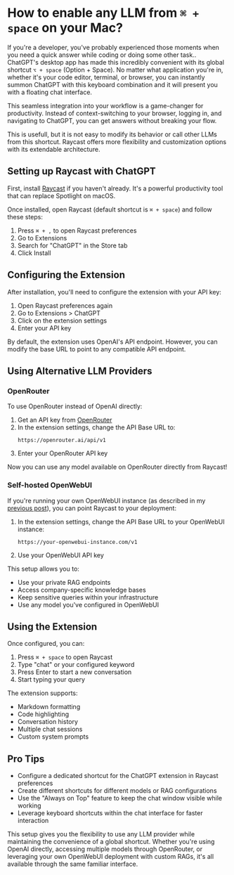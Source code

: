 # How to enable any LLM from `⌘ + space` on your Mac?

If you're a developer, you've probably experienced those moments when you need a quick answer while coding or doing some other task.. ChatGPT's desktop app has made this incredibly convenient with its global shortcut `⌥ + space` (Option + Space). No matter what application you're in, whether it's your code editor, terminal, or browser, you can instantly summon ChatGPT with this keyboard combination and it will present you with a floating chat interface.

This seamless integration into your workflow is a game-changer for productivity. Instead of context-switching to your browser, logging in, and navigating to ChatGPT, you can get answers without breaking your flow. 

This is usefull, but it is not easy to modify its behavior or call other LLMs from this shortcut. Raycast offers more flexibility and customization options with its extendable architecture.

## Setting up Raycast with ChatGPT

First, install [Raycast](https://www.raycast.com/) if you haven't already. It's a powerful productivity tool that can replace Spotlight on macOS.

Once installed, open Raycast (default shortcut is `⌘ + space`) and follow these steps:

1. Press `⌘ + ,` to open Raycast preferences
2. Go to Extensions
3. Search for "ChatGPT" in the Store tab
4. Click Install

## Configuring the Extension

After installation, you'll need to configure the extension with your API key:

1. Open Raycast preferences again
2. Go to Extensions > ChatGPT
3. Click on the extension settings
4. Enter your API key

By default, the extension uses OpenAI's API endpoint. However, you can modify the base URL to point to any compatible API endpoint.

## Using Alternative LLM Providers

### OpenRouter

To use OpenRouter instead of OpenAI directly:

1. Get an API key from [OpenRouter](https://openrouter.ai/)
2. In the extension settings, change the API Base URL to:
   ```
   https://openrouter.ai/api/v1
   ```
3. Enter your OpenRouter API key

Now you can use any model available on OpenRouter directly from Raycast!

### Self-hosted OpenWebUI

If you're running your own OpenWebUI instance (as described in my [previous post](/blog/openwebui)), you can point Raycast to your deployment:

1. In the extension settings, change the API Base URL to your OpenWebUI instance:
   ```
   https://your-openwebui-instance.com/v1
   ```
2. Use your OpenWebUI API key

This setup allows you to:
- Use your private RAG endpoints
- Access company-specific knowledge bases
- Keep sensitive queries within your infrastructure
- Use any model you've configured in OpenWebUI

## Using the Extension

Once configured, you can:

1. Press `⌘ + space` to open Raycast
2. Type "chat" or your configured keyword
3. Press Enter to start a new conversation
4. Start typing your query

The extension supports:
- Markdown formatting
- Code highlighting
- Conversation history
- Multiple chat sessions
- Custom system prompts

## Pro Tips

- Configure a dedicated shortcut for the ChatGPT extension in Raycast preferences
- Create different shortcuts for different models or RAG configurations
- Use the "Always on Top" feature to keep the chat window visible while working
- Leverage keyboard shortcuts within the chat interface for faster interaction

This setup gives you the flexibility to use any LLM provider while maintaining the convenience of a global shortcut. Whether you're using OpenAI directly, accessing multiple models through OpenRouter, or leveraging your own OpenWebUI deployment with custom RAGs, it's all available through the same familiar interface.
